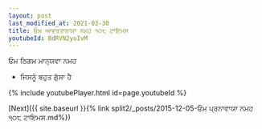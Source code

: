 ```yaml
---
layout: post
last_modified_at: 2021-03-30
title: ਓਮ ਆਵਰਤਾਨਾਯਾ ਨਮਹ ੧੦੮ ਟਾਇਮਸ
youtubeId: BdRVN2yuIvM
---
```

 
 
 ਓਮ ਠਿਗਮ ਮਾਨ੍ਯਵਾ ਨਮਹ  
 
 -  ਜਿਸਨੂੰ ਬਹੁਤ ਗੁੱਸਾ ਹੈ 
 
  
 
  
 
 
 
 
 
 


{% include youtubePlayer.html id=page.youtubeId %}
 
[Next]({{ site.baseurl }}{% link  split2/_posts/2015-12-05-ਓਮ ਪ੍ਰਨਾਵਾਯਾ ਨਮਹ ੧੦੮ ਟਾਇਮਸ.md%})
 
